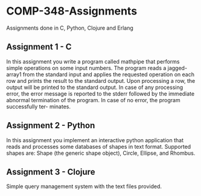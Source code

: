 # COMP-348-Assignments
Assignments done in C, Python, Clojure and Erlang

## Assignment 1 - C
In this assignment you write a program called mathpipe that performs simple operations
on some input numbers. The program reads a jagged-array1 from the standard input and
applies the requested operation on each row and prints the result to the standard output.
Upon processing a row, the output will be printed to the standard output. In case of any
processing error, the error message is reported to the stderr followed by the immediate
abnormal termination of the program. In case of no error, the program successfully ter-
minates.

## Assignment 2 - Python
In this assignment you implement an interactive python application that reads and processes
some databases of shapes in text format. Supported shapes are: Shape (the generic shape
object), Circle, Ellipse, and Rhombus.

## Assignment 3 - Clojure
Simple query management system with the text files provided.
